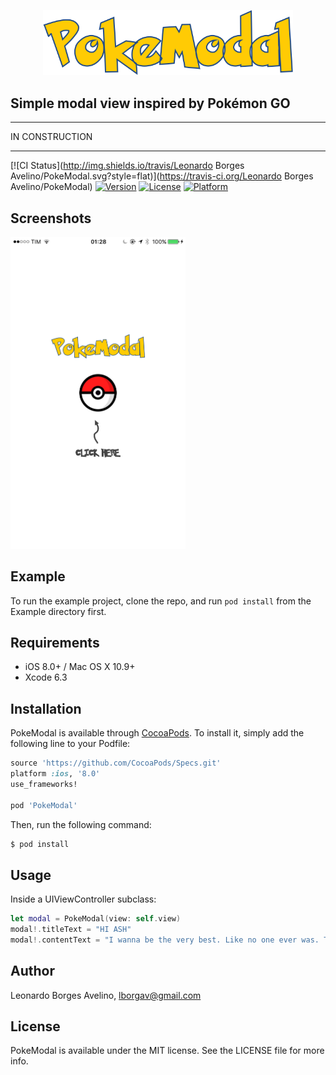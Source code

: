 
<p align="center">
<img src="./pokemodal.png" width="400" style="text-align:center"/>
</p>

## Simple modal view inspired by Pokémon GO


***************
IN CONSTRUCTION
***************

[![CI Status](http://img.shields.io/travis/Leonardo Borges Avelino/PokeModal.svg?style=flat)](https://travis-ci.org/Leonardo Borges Avelino/PokeModal)
[![Version](https://img.shields.io/cocoapods/v/PokeModal.svg?style=flat)](http://cocoapods.org/pods/PokeModal)
[![License](https://img.shields.io/cocoapods/l/PokeModal.svg?style=flat)](http://cocoapods.org/pods/PokeModal)
[![Platform](https://img.shields.io/cocoapods/p/PokeModal.svg?style=flat)](http://cocoapods.org/pods/PokeModal)

## Screenshots
<img src="./Screenshots/before.png" width="280"/>


## Example

To run the example project, clone the repo, and run `pod install` from the Example directory first.

## Requirements

- iOS 8.0+ / Mac OS X 10.9+
- Xcode 6.3

## Installation

PokeModal is available through [CocoaPods](http://cocoapods.org). To install
it, simply add the following line to your Podfile:

```ruby
source 'https://github.com/CocoaPods/Specs.git'
platform :ios, '8.0'
use_frameworks!

pod 'PokeModal'
```

Then, run the following command:

```bash
$ pod install
```
## Usage

Inside a UIViewController subclass:

```swift
let modal = PokeModal(view: self.view)
modal!.titleText = "HI ASH"
modal!.contentText = "I wanna be the very best. Like no one ever was. To catch them is my real test. To train them is my cause"
```

## Author

Leonardo Borges Avelino, lborgav@gmail.com

## License

PokeModal is available under the MIT license. See the LICENSE file for more info.
